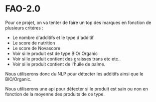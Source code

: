 # FAO-2.0

Pour ce projet, on va tenter de faire un top des marques en fonction de plusieurs critéres :

- Le nombre d'additifs et le type d'additif 
- Le score de nutrition
- Le score de Novascore
- Voir si le produit est de type BIO/ Organic
- Voir si le produit contient des graisses trans etc etc..
- Voir si le produit contient de l'huile de palme.

Nous utiliserons donc du NLP pour détecter les additifs ainsi que le BIO/Organic.

Nous utiliserons une api pour détecter si le produit est sain ou non en fonction de la moyenne des produits de ce type.
